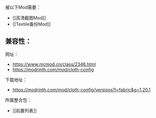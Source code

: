 被以下Mod需要：
- [[高清截图Mod]]
- [[Textile备份Mod]]

兼容性：
- 

网址：
- https://www.mcmod.cn/class/2346.html
- https://modrinth.com/mod/cloth-config

下载地址：
- https://modrinth.com/mod/cloth-config/versions?l=fabric&g=1.20.1

所属整合包：
- [[前置列表]]